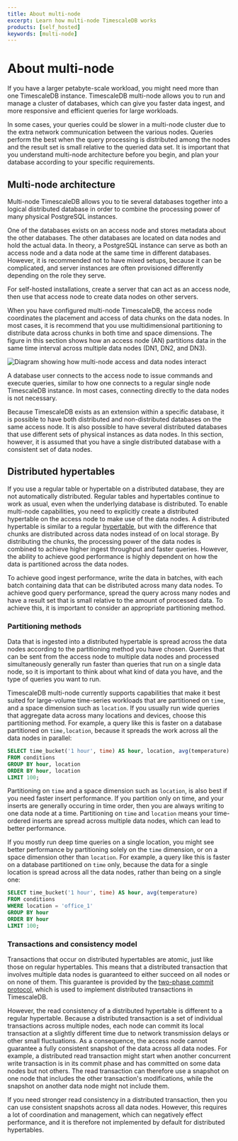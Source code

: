```yaml
---
title: About multi-node
excerpt: Learn how multi-node TimescaleDB works
products: [self_hosted]
keywords: [multi-node]
---
```


# About multi-node

If you have a larger petabyte-scale workload, you might need more than
one TimescaleDB instance. TimescaleDB multi-node allows you to run and
manage a cluster of databases, which can give you faster data ingest,
and more responsive and efficient queries for large workloads.

<Highlight type="important">
In some cases, your queries could be
slower in a multi-node cluster due to the extra network communication
between the various nodes. Queries perform the best when the query
processing is distributed among the nodes and the result set is small
relative to the queried data set. It is important that you understand
multi-node architecture before you begin, and plan your database
according to your specific requirements.
</Highlight>

## Multi-node architecture

Multi-node TimescaleDB allows you to tie several databases together
into a logical distributed database in order to combine the
processing power of many physical PostgreSQL instances.

One of the databases exists on an access node and stores
metadata about the other databases. The other databases are
located on data nodes and hold the actual data. In theory, a
PostgreSQL instance can serve as both an access node and a data node
at the same time in different databases. However, it is recommended not to
have mixed setups, because it can be complicated, and server
instances are often provisioned differently depending on the role they
serve.

For self-hosted installations, create a server that can act as an
access node, then use that access node to create data nodes on other
servers.

When you have configured multi-node TimescaleDB, the access node coordinates
the placement and access of data chunks on the data nodes. In most
cases, it is recommend that you use multidimensional partitioning to
distribute data across chunks in both time and space dimensions. The
figure in this section shows how an access node (AN) partitions data in the same
time interval across multiple data nodes (DN1, DN2, and DN3).

<img class="main-content__illustration" src="https://s3.amazonaws.com/assets.timescale.com/docs/images/multi-node-arch.png" alt="Diagram showing how multi-node access and data nodes interact"/>

A database user connects to the access node to issue commands and
execute queries, similar to how one connects to a regular single
node TimescaleDB instance. In most cases, connecting directly to the
data nodes is not necessary.

Because TimescaleDB exists as an extension within a specific
database, it is possible to have both distributed and non-distributed
databases on the same access node. It is also possible to
have several distributed databases that use different sets of physical
instances as data nodes. In this section,
however, it is assumed that you have a single
distributed database with a consistent set of data nodes.

## Distributed hypertables

If you use a regular table or hypertable on a distributed database, they are not
automatically distributed. Regular tables and hypertables continue to work as
usual, even when the underlying database is distributed. To enable multi-node
capabilities, you need to explicitly create a distributed hypertable on the
access node to make use of the data nodes. A distributed hypertable is similar
to a regular [hypertable][hypertables], but with the difference that chunks are
distributed across data nodes instead of on local storage. By distributing the
chunks, the processing power of the data nodes is combined to achieve higher
ingest throughput and faster queries. However, the ability to achieve good
performance is highly dependent on how the data is partitioned across the data
nodes.

To achieve good ingest performance, write the data in batches, with each batch
containing data that can be distributed across many data nodes. To achieve good
query performance, spread the query across many nodes and have a result set that
is small relative to the amount of processed data. To achieve this, it is
important to consider an appropriate partitioning method.

### Partitioning methods

Data that is ingested into a distributed hypertable is spread across the data
nodes according to the partitioning method you have chosen. Queries that can be
sent from the access node to multiple data nodes and processed simultaneously
generally run faster than queries that run on a single data node, so it is
important to think about what kind of data you have, and the type of queries you
want to run.

TimescaleDB multi-node currently supports capabilities that make it best suited
for large-volume time-series workloads that are partitioned on `time`, and a
space dimension such as `location`. If you usually run wide queries that
aggregate data across many locations and devices, choose this partitioning
method. For example, a query like this is faster on a database partitioned on
`time,location`, because it spreads the work across all the data nodes in
parallel:

```sql
SELECT time_bucket('1 hour', time) AS hour, location, avg(temperature)
FROM conditions
GROUP BY hour, location
ORDER BY hour, location
LIMIT 100;
```

Partitioning on `time` and a space dimension such as `location`, is also best if
you need faster insert performance. If you partition only on time, and your
inserts are generally occuring in time order, then you are always writing to one
data node at a time. Partitioning on `time` and `location` means your
time-ordered inserts are spread across multiple data nodes, which can lead to
better performance.

If you mostly run deep time queries on a single location, you might see better
performance by partitioning solely on the `time` dimension, or on a space
dimension other than `location`. For example, a query like this is faster on a
database partitioned on `time` only, because the data for a single location is
spread across all the data nodes, rather than being on a single one:

```sql
SELECT time_bucket('1 hour', time) AS hour, avg(temperature)
FROM conditions
WHERE location = 'office_1'
GROUP BY hour
ORDER BY hour
LIMIT 100;
```

### Transactions and consistency model

Transactions that occur on distributed hypertables are atomic, just
like those on regular hypertables. This means that a distributed
transaction that involves multiple data nodes is guaranteed to
either succeed on all nodes or on none of them. This guarantee
is provided by the [two-phase commit protocol][2pc], which
is used to implement distributed transactions in TimescaleDB.

However, the read consistency of a distributed hypertable is different
to a regular hypertable. Because a distributed transaction is a set of
individual transactions across multiple nodes, each node can commit
its local transaction at a slightly different time due to network
transmission delays or other small fluctuations. As a consequence, the
access node cannot guarantee a fully consistent snapshot of the
data across all data nodes. For example, a distributed read
transaction might start when another concurrent write transaction is
in its commit phase and has committed on some data nodes but not
others. The read transaction can therefore use a snapshot on one node
that includes the other transaction's modifications, while the
snapshot on another data node might not include them.

If you need stronger read consistency in a distributed transaction, then you
can use consistent snapshots across all data nodes. However, this
requires a lot of coordination and management, which can negatively effect
performance, and it is therefore not implemented by default for distributed
hypertables.

[2pc]: https://www.postgresql.org/docs/current/sql-prepare-transaction.html
[hypertables]: /use-timescale/:currentVersion:/hypertables/
